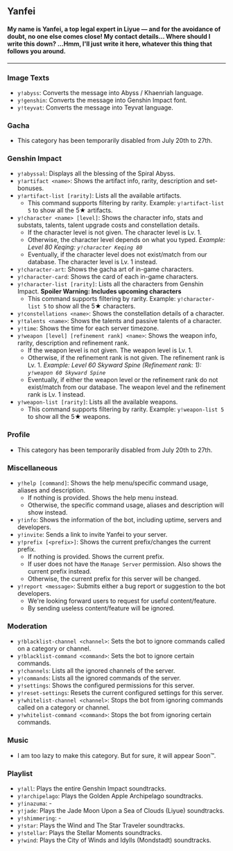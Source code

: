 ## Yanfei

#### My name is Yanfei, a top legal expert in Liyue — and for the avoidance of doubt, no one else comes close! My contact details... Where should I write this down? ...Hmm, I'll just write it here, whatever this thing that follows you around.
---

### Image Texts
- `y!abyss`: Converts the message into Abyss / Khaenriah language.
- `y!genshin`: Converts the message into Genshin Impact font.
- `y!teyvat`: Converts the message into Teyvat language.

### Gacha
- This category has been temporarily disabled from July 20th to 27th.

### Genshin Impact
- `y!abyssal`: Displays all the blessing of the Spiral Abyss.
- `y!artifact <name>`: Shows the artifact info, rarity, description and set-bonuses.
- `y!artifact-list [rarity]`: Lists all the available artifacts. 
  - This command supports filtering by rarity. Example: `y!artifact-list 5` to show all the 5★ artifacts.
- `y!character <name> [level]`: Shows the character info, stats and substats, talents, talent upgrade costs and constellation details.
  - If the character level is not given. The character level is Lv. 1.
  - Otherwise, the character level depends on what you typed. *Example: Level 80 Keqing: `y!character Keqing 80`*
  - Eventually, if the character level does not exist/match from our database. The character level is Lv. 1 instead.
- `y!character-art`: Shows the gacha art of in-game characters.
- `y!character-card`: Shows the card of each in-game characters.
- `y!character-list [rarity]`: Lists all the characters from Genshin Impact. **Spoiler Warning: Includes upcoming characters**
  - This command supports filtering by rarity. Example: `y!character-list 5` to show all the 5★ characters.
- `y!constellations <name>`: Shows the constellation details of a character.
- `y!talents <name>`: Shows the talents and passive talents of a character.
- `y!time`: Shows the time for each server timezone.
- `y!weapon [level] [refinement rank] <name>`: Shows the weapon info, rarity, description and refinement rank.
  - If the weapon level is not given. The weapon level is Lv. 1.
  - Otherwise, if the refinement rank is not given. The refinement rank is Lv. 1. *Example: Level 60 Skyward Spine (Refinement rank: 1): `y!weapon 60 Skyward Spine`*
  - Eventually, if either the weapon level or the refinement rank do not exist/match from our database. The weapon level and the refinement rank is Lv. 1 instead.
- `y!weapon-list [rarity]`: Lists all the available weapons.
  - This command supports filtering by rarity. Example: `y!weapon-list 5` to show all the 5★ weapons.

### Profile
- This category has been temporarily disabled from July 20th to 27th.

### Miscellaneous
- `y!help [command]`: Shows the help menu/specific command usage, aliases and description.
   - If nothing is provided. Shows the help menu instead.
   - Otherwise, the specific command usage, aliases and description will show instead.
- `y!info`: Shows the information of the bot, including uptime, servers and developers.
- `y!invite`: Sends a link to invite Yanfei to your server.
- `y!prefix [<prefix>]`: Shows the current prefix/changes the current prefix.
  - If nothing is provided. Shows the current prefix.
  - If user does not have the `Manage Server` permission. Also shows the current prefix instead.
  - Otherwise, the current prefix for this server will be changed.
- `y!report <message>`: Submits either a bug report or suggestion to the bot developers.
  - We're looking forward users to request for useful content/feature.
  - By sending useless content/feature will be ignored.

### Moderation
- `y!blacklist-channel <channel>`: Sets the bot to ignore commands called on a category or channel.
- `y!blacklist-command <command>`: Sets the bot to ignore certain commands.
- `y!channels`: Lists all the ignored channels of the server.
- `y!commands`: Lists all the ignored commands of the server.
- `y!settings`: Shows the configured permissions for this server.
- `y!reset-settings`: Resets the current configured settings for this server.
- `y!whitelist-channel <channel>`: Stops the bot from ignoring commands called on a category or channel.
- `y!whitelist-command <command>`: Stops the bot from ignoring certain commands.

### Music
- I am too lazy to make this category. But for sure, it will appear Soon™.

### Playlist
- `y!all`: Plays the entire Genshin Impact soundtracks.
- `y!archipelago`: Plays the Golden Apple Archipelago soundtracks.
- `y!inazuma`: -
- `y!jade`: Plays the Jade Moon Upon a Sea of Clouds (Liyue) soundtracks.
- `y!shimmering`: -
- `y!star`: Plays the Wind and The Star Traveler soundtracks.
- `y!stellar`: Plays the Stellar Moments soundtracks.
- `y!wind`: Plays the City of Winds and Idylls (Mondstadt) soundtracks.
